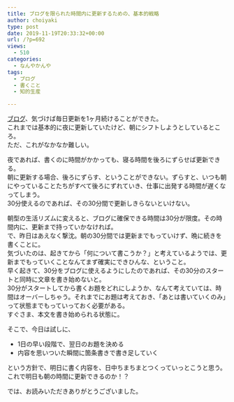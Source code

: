 ```yaml
---
title: ブログを限られた時間内に更新するための、基本的戦略
author: choiyaki
type: post
date: 2019-11-19T20:33:32+00:00
url: /?p=692
views:
  - 510
categories:
  - なんやかんや
tags:
  - ブログ
  - 書くこと
  - 知的生産

---
```

[ブログ][1]、気づけば毎日更新を1ヶ月続けることができた。  
これまでは基本的に夜に更新していたけど、朝にシフトしようとしているところ。  
ただ、これがなかなか難しい。

夜であれば、書くのに時間がかかっても、寝る時間を後ろにずらせば更新できる。  
朝に更新する場合、後ろにずらす、ということができない。ずらすと、いつも朝にやっていることたちがすべて後ろにずれていき、仕事に出発する時間が遅くなってしまう。  
30分使えるのであれば、その30分間で更新しきらないといけない。

朝型の生活リズムに変えると、ブログに確保できる時間は30分が限度。その時間内に、更新まで持っていかなければ。  
で、昨日はあえなく撃沈。朝の30分間では更新までもっていけず、晩に続きを書くことに。  
気づいたのは、起きてから「何について書こうか？」と考えているようでは、更新までもっていくことなんてまず確実にできひんな、ということ。  
早く起きて、30分をブログに使えるようにしたのであれば、その30分のスタートと同時に文章を書き始めないと。  
30分がスタートしてから書くお題をどれにしようか、なんて考えていては、時間はオーバーしちゃう。それまでにお題は考えておき、「あとは書いていくのみ」って状態までもっていっておく必要がある。  
すぐさま、本文を書き始められる状態に。

そこで、今日は試しに、

  * 1日の早い段階で、翌日のお題を決める
  * 内容を思いついた瞬間に箇条書きで書き足していく

という方針で、明日に書く内容を、日中ちまちまとつくっていっとこうと思う。  
これで明日も朝の時間に更新できるのか！？

では、お読みいただきありがとうございました。

 [1]: https://scrapbox.io/choiyaki-hondana/%E3%83%96%E3%83%AD%E3%82%B0